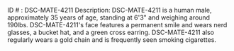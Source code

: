ID # : DSC-MATE-4211
Description: DSC-MATE-4211 is a human male, approximately 35 years of age, standing at 6'3" and weighing around 190lbs. DSC-MATE-4211's face features a permanent smile and wears nerd glasses, a bucket hat, and a green cross earring. DSC-MATE-4211 also regularly wears a gold chain and is frequently seen smoking cigarettes.